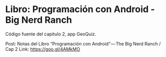 
	
Libro: Programación con Android - Big Nerd Ranch
=======================================

Código fuente del capitulo 2, app GeoQuiz.

Post: Notas del Libro “Programación con Android” — The Big Nerd Ranch / Cap 2
Link: https://goo.gl/4AMkMO